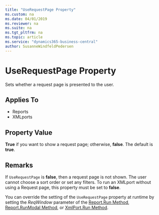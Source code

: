 ```yaml
---
title: "UseRequestPage Property"
ms.custom: na
ms.date: 04/01/2019
ms.reviewer: na
ms.suite: na
ms.tgt_pltfrm: na
ms.topic: article
ms.service: "dynamics365-business-central"
author: SusanneWindfeldPedersen
---
```


# UseRequestPage Property
Sets whether a request page is presented to the user.  
  
## Applies To  
  
- Reports  
- XMLports  
  
## Property Value  
**True** if you want to show a request page; otherwise, **false**. The default is **true**.  
  
## Remarks  

If `UseRequestPage` is **false**, then a request page is not shown. The user cannot choose a sort order or set any filters. To run an XMLport without using a Request page, this property must be set to **false**.
  
You can override the setting of the `UseRequestPage` property at runtime by setting the *ReqWindow* parameter of the [Report.Run Method](../methods/devenv-report-run-method.md), [Report.RunModal Method](../methods/devenv-report-runmodal-method.md), or [XmlPort.Run Method](../methods/devenv-run-method-XMLport.md).